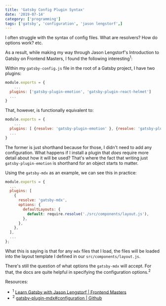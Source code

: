 ```yaml
---
title: 'Gatsby Config Plugin Syntax'
date: '2019-07-14'
category: ['programming']
tags: ['gatsby', 'configuration', 'jason lengstorf',]
---
```

I often struggle with the syntax of config files. What are resolvers? How do options work? etc.

As a result, while making my way through Jason Lengstorf's Introduction to Gatsby on Frontend Masters, I found the following interesting<sup>1</sup>:

Within my `gatsby-config.js` file in the root of a Gatsby project, I have two plugins:
``` javascript
module.exports = {
	...
  plugins: ['gatsby-plugin-emotion', 'gatsby-plugin-react-helmet']
  ...
}
```

That, however, is functionally equivalent to:
``` javascript
module.exports = {
	...
  plugins: [ {resolve: 'gatsby-plugin-emotion' }, {resolve: 'gatsby-plugin-react-helmet'}]
  ...
}
```

The former is just shorthand because for those, I didn't need to add any configuration. What happens if I install a plugin that _does_ require more detail about how it will be used? That's where the fact that writing just `gatsby-plugin-emotion` is shorthand for an object starts to matter.

Using the `gatsby-mdx` as an example, we can see this in practice:

``` javascript
module.exports = {
  ...
  plugins: [
    {
      resolve: 'gatsby-mdx',
      options: {
        defaultLayouts: {
          default: require.resolve('./src/components/layout.js'),
        },
      },
    },
  ],
  ...
};

```

What this is saying is that for any `mdx` files that I load, the files will  be loaded into the layout template I defined in our `src/components/layout.js`.

There's still the question of what options the `gatsby-mdx` will accept. For that, the docs are quite helpful in specifying the configuration options.<sup>2</sup>

Resources:
* <sup>1</sup> [Learn Gatsby with Jason Lengstorf | Frontend Masters](https://frontendmasters.com/courses/gatsby/)
* <sup>2</sup> [gatsby-plugin-mdx#configuration | Github](https://github.com/gatsbyjs/gatsby/tree/master/packages/gatsby-plugin-mdx#configuration)
